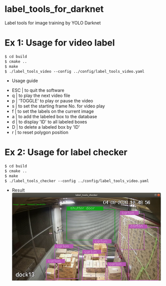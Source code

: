 # label_tools_for_darknet
Label tools for image training by YOLO Darknet

# Ex 1: Usage for video label
```
$ cd build
$ cmake ..
$ make
$ ./label_tools_video --config ../config/label_tools_video.yaml
```
- Usage guide
* ESC | to quit the software
* q   | to play the next video file
* p   | 'TOGGLE' to play or pause the video
* s   | to set the starting frame No. for video play
* f   | to set the labels on the current image
* a   | to add the labeled box to the database
* d   | to display 'ID' to all labeled boxes
* D   | to delete a labeled box by 'ID'
* r   | to reset polygon position

# Ex 2: Usage for label checker
```
$ cd build
$ cmake ..
$ make
$ ./label_tools_checker --config ../config/label_tools_video.yaml
```
- Result
![result_1](pictures/label_tools_checker.png)
